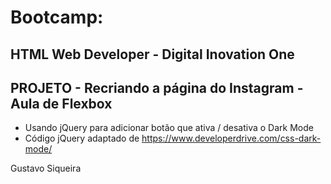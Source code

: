 # Bootcamp:
## HTML Web Developer - Digital Inovation One

## PROJETO - Recriando a página do Instagram - Aula de Flexbox

- Usando jQuery para adicionar botão que ativa / desativa o Dark Mode
- Código jQuery adaptado de https://www.developerdrive.com/css-dark-mode/

Gustavo Siqueira